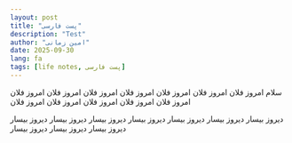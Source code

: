 ```yaml
---
layout: post
title: "پست فارسی"
description: "Test"
author: "امین زمانی"
date: 2025-09-30
lang: fa
tags: [life notes, پست فارسی]
---
```


سلام
امروز فلان
امروز فلان
امروز فلان
امروز فلان
امروز فلان
امروز فلان
امروز فلان
امروز فلان
امروز فلان
امروز فلان
امروز فلان
امروز فلان
<!--more-->

دیروز بیسار
دیروز بیسار
دیروز بیسار
دیروز بیسار
دیروز بیسار
دیروز بیسار
دیروز بیسار
دیروز بیسار
دیروز بیسار
دیروز بیسار